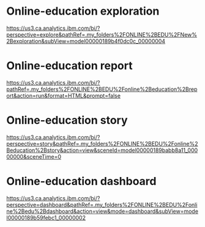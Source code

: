  # Online-education exploration
https://us3.ca.analytics.ibm.com/bi/?perspective=explore&pathRef=.my_folders%2FONLINE%2BEDU%2FNew%2Bexploration&subView=model00000189b4f0dc0c_00000004
# Online-education report
https://us3.ca.analytics.ibm.com/bi/?pathRef=.my_folders%2FONLINE%2BEDU%2Fonline%2Beducation%2Breport&action=run&format=HTML&prompt=false
# Online-education story
https://us3.ca.analytics.ibm.com/bi/?perspective=story&pathRef=.my_folders%2FONLINE%2BEDU%2Fonline%2Beducation%2Bstory&action=view&sceneId=model00000189babb8a11_00000000&sceneTime=0
# Online-education dashboard
https://us3.ca.analytics.ibm.com/bi/?perspective=dashboard&pathRef=.my_folders%2FONLINE%2BEDU%2Fonline%2Bedu%2Bdashboard&action=view&mode=dashboard&subView=model00000189b59febc1_00000002
